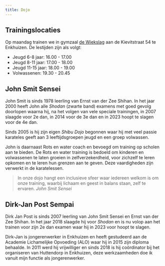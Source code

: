 ```yaml
---
title: Dojo
---
```


## Trainingslocaties

Op maandag trainen we in gymzaal [de Wiekslag](https://goo.gl/maps/PvfAakHLZLiTecWdA) aan de Kievitstraat 54 te Enkhuizen. De lestijden zijn als volgt:

- Jeugd 6-8 jaar: 16.00 - 17.00
- Jeugd 8-11 jaar: 17.00 - 18.00
- Jeugd 11-15 jaar: 18.00 - 19.00
- Volwassenen: 19.30 - 20.45

## John Smit Sensei

John Smit is sinds 1978 leerling van Ernst van der Zee Shihan. In het jaar 2000 heeft John alle _Shodan_ (zwarte band) examens met goed gevolg doorlopen waarna hij, na het volgen van vele speciale trainingen, in 2007 slaagde voor 2e dan, in 2014 voor de 3e dan en in 2023 hoopt te slagen voor de 4e dan.

Sinds 2005 is hij zijn eigen _Shibu Dojo_ begonnen waar hij met veel passie karateles geeft aan 3 leeftijdsgroepen jeugd en een groep volwassen.

John is daarnaast Rots en water coach en bevoegd om training op scholen aan te bieden. De Rots en water training is bedoeld om kinderen en volwassenen te laten groeien in zelfverzekerdheid, voor zichzelf te leren opkomen en te leren hun grenzen aan te geven. Deze vaardigheden zijn verwerkt in de karatelessen.

> In onze dojo hangt een inclusieve sfeer waar iedereen welkom is om onze training, waarbij lichaam en geest in balans staan, zelf te ervaren. <cite>John Smit Sensei</cite>

## Dirk-Jan Post Sempai

Dirk Jan Post is sinds 2007 leerling van John Smit Sensei en Ernst van der Zee Shihan. In het jaar 2018 slaagde hij voor _Shodan_ en is nu volop aan het trainen voor zijn 2e dan examen waar hij in 2023 voor hoopt te slagen.

Dirk-Jan is jongerenwerker in Enkhuizen en heeft gestudeerd aan de Academie Lichamelijke Opvoeding (ALO) waar hij in 2015 zijn diploma behaalde. In 2011 werd hij vrijwilliger en sinds 2018 is hij coördinator bij het organiseren van Huttendorp in Enkhuizen, deze werkzaamheden doe ik vanuit mijn functie als jongerenwerker.
